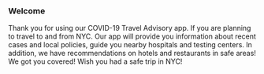 ### Welcome 

Thank you for using our COVID-19 Travel Advisory app. 
If you are planning to travel to and from NYC. Our app will provide you information about recent cases and local policies, guide you nearby hospitals and testing centers. In addition, we have recommendations on hotels and restaurants in safe areas! 
We got you covered! Wish you had a safe trip in NYC! 